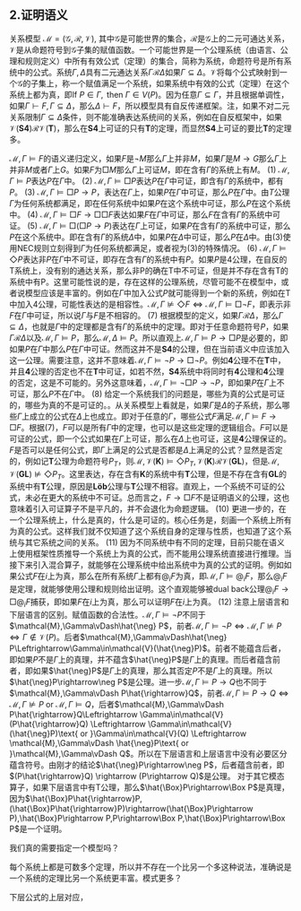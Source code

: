 ## 2.证明语义


关系模型 $\mathcal{M}=(\mathcal{G},\mathcal{R},\mathcal{V})$, 其中$\mathcal{G}$是可能世界的集合，$\mathcal{R}$是$\mathcal{G}$上的二元可通达关系，$\mathcal{V}$是从命题符号到$\mathcal{G}$子集的赋值函数。一个可能世界是一个公理系统（由语言、公理和规则定义）中所有有效公式（定理）的集合，简称为系统，命题符号是所有系统中的公式。系统$\Gamma,\Delta$具有二元通达关系$\Gamma\mathcal{R}\Delta$如果$\Gamma\subseteq\Delta$。$\mathcal{V}$将每个公式映射到一个$\mathcal{G}$的子集上，称一个赋值满足一个系统，如果系统中有效的公式（定理）在这个系统上都为真，即$\text{If }P\in \Gamma,\text{ then }\Gamma\in V(P)$。因为任意$\Gamma\subseteq\Gamma$，并且根据单调性，如果$\Gamma\vdash F, \Gamma\subseteq\Delta$，那么$\Delta\vdash F$，所以模型具有自反传递框架。注，如果不对二元关系限制$\Gamma\subseteq\Delta$条件，则不能准确表达系统间的关系，例如在自反框架中，如果$\mathcal{V}(\mathbf{S4})\mathcal{R}\mathcal{V}(\mathbf{T})$，那么在$\mathbf{S4}$上可证的只有$\mathbf{T}$的定理，而显然$\mathbf{S4}$上可证的要比$\mathbf{T}$的定理多。

$\mathcal{M},\Gamma\vDash F$的语义递归定义，如果$F$是$\neg M$那么$\Gamma$上并非$M$，如果$\Gamma$是$M\rightarrow G$那么$\Gamma$上并非$M$或者$\Gamma$上$G$。如果$F$为$\Box M$那么$\Gamma$上可证$M$，即在含有$\Gamma$的系统上有$M$。
$(1)\ \mathcal{M},\Gamma\vDash P$表达$P$在$\Gamma$中。
$(2)\ \mathcal{M},\Gamma\vDash\Box P$表达$P$在$\Gamma$中可证，即含有$\Gamma$的系统中，都有$P$。
$(3)\ \mathcal{M},\Gamma\vDash\Box P\rightarrow P$，表达在$\Gamma$上，如果$P$在$\Gamma$中可证，那么$P$在$\Gamma$中。由$T$公理$\Gamma$为任何系统都满足，即在任何系统中如果$P$在这个系统中可证，那么$P$在这个系统中。
$(4)\ \mathcal{M},\Gamma\vDash\Box F\rightarrow\Box\Box F$表达如果$F$在$\Gamma$中可证，那么$F$在含有$\Gamma$的系统中可证。
$(5)\ \mathcal{M},\Gamma\vDash\Box(\Box P\rightarrow P)$表达在$\Gamma$上可证，如果$P$在含有$\Gamma$的系统中可证，那么$P$在这个系统中。即在含有$\Gamma$的系统$\Delta$中，如果$P$在$\Delta$中可证，那么$P$在$\Delta$中。由$(3)$使用$\text{NEC}$规则立刻得到$\Gamma$为任何系统都满足，或者视为$(3)$的特殊情况。
$(6)\ \mathcal{M},\Gamma\vDash\Diamond P$表达非$P$在$\Gamma$中不可证，即存在含有$\Gamma$的系统中有$P$。如果$P$是4公理，在自反的T系统上，没有别的通达关系，那么非P的确在T中不可证，但是并不存在含有T的系统中有P。这里可能性说的是，存在这样的公理系统，尽管可能不在模型中，或者说模型应该是丰富的。例如在$\Gamma$中加入公式$P$就可能得到一个新的系统，例如在T中加入4公理，可能性表达的是相容性。$\mathcal{M},\Gamma\nvDash \Diamond F\Leftrightarrow\mathcal{M},\Gamma\vDash\Box\neg F$，即表示非$F$在$\Gamma$中可证，所以说$\Gamma$与$F$是不相容的。
$(7)$ 根据模型的定义，如果$\Gamma\mathcal{R}\Delta$，那么$\Gamma\subseteq\Delta$，也就是$\Gamma$中的定理都是含有$\Gamma$的系统中的定理。即对于任意命题符号$P$，如果$\Gamma\mathcal{R}\Delta$以及$\mathcal{M},\Gamma\vDash P$，那么$\mathcal{M},\Delta\vDash P$。所以直观上$\mathcal{M},\Gamma\vDash P\rightarrow \Box P$是必要的，即如果$P$在$\Gamma$中那么$P$在$\Gamma$中可证。然而这并不是$\mathbf{S4}$的公理，但在当前语义中应该加入这一公理。需要注意，这并不意味着$\mathcal{M},\Gamma\vDash\neg P\rightarrow \Box\neg P$。例如$\mathbf{4}$公理不在$\mathbf{T}$中，并且$\mathbf{4}$公理的否定也不在$\mathbf{T}$中可证，如若不然，$\mathbf{S4}$系统中将同时有$\mathbf{4}$公理和$\mathbf{4}$公理的否定，这是不可能的。另外这意味着，$\mathcal{M},\Gamma\vDash \neg\Box P\rightarrow\neg P$，即如果$P$在$\Gamma$上不可证，那么$P$不在$\Gamma$中。
$(8)$ 给定一个系统我们的问题是，哪些为真的公式是可证的，哪些为真的不是可证的。。从关系模型上看就是，如果$\Gamma$是$\Delta$的子系统，那么哪些$\Gamma$上成立的公式在$\Delta$上也成立。即对于任意的$\Gamma$，哪些公式$F$满足$\mathcal{M},\Gamma\vDash F\rightarrow \Box F$。根据$(7)$，$F$可以是所有$\Gamma$中的定理，也可以是这些定理的逻辑组合。$F$可以是可证的公式，即一个公式如果在$\Gamma$上可证，那么在$\Delta$上也可证，这是$\mathbf{4}$公理保证的。$F$是否可以是任何公式，即$\Gamma$上满足的公式是否都是$\Delta$上满足的公式？显然是否定的，例如记$\mathbf{T}$公理为命题符号$P_T$，则$\mathcal{M},\mathcal{V}(\mathbf{K})\vDash \Diamond P_T,\mathcal{V}(\mathbf{K})\mathcal{R}\mathcal{V}(\mathbf{GL})$，但是$\mathcal{M},\mathcal{V}(\mathbf{GL})\nvDash \Diamond P_T$。这里表达，存在含有$\mathbf{K}$的系统中有$\mathbf{T}$公理，但是不存在含有$\mathbf{GL}$的系统中有$\mathbf{T}$公理，原因是$\mathbf{Löb}$公理与$\mathbf{T}$公理不相容。直观上，一个系统不可证的公式，未必在更大的系统中不可证。总而言之，$F\rightarrow \Box F$不是证明语义的公理，这也意味着引入可证算子不是平凡的，并不会退化为命题逻辑。
$(10)$ 更进一步的，在一个公理系统上，什么是真的，什么是可证的。核心任务是，刻画一个系统上所有为真的公式。这样我们就不仅知道了这个系统自身的定理与性质，也知道了这个系统与其它系统之间的关系。
$(11)$ 因为不同系统中有不同的定理，目前只能在语义上使用框架性质推导一个系统上为真的公式，而不能用公理系统直接进行推理。当接下来引入混合算子，就能够在公理系统中给出系统中为真的公式的证明。例如如果公式$F$在$i$上为真，那么在所有系统$\Gamma$上都有$@_iF$为真，即$\mathcal{M},\Gamma\vDash @_iF$，那么$@_iF$是定理，就能够使用公理和规则给出证明。这个直观能够被$\text{dual back}$公理$@_iF\rightarrow \Box @_iF$捕获，即如果$F$在$i$上为真，那么可以证明$F$在$i$上为真。
$(12)$ 注意上层语言和下层语言的区别。赋值函数的合法性。$\mathcal{M},\Gamma\vDash\neg P$不同于$\mathcal{M},\Gamma\vDash\hat{\neg} P$，前者$\mathcal{M},\Gamma\vDash\neg P\Leftrightarrow\mathcal{M},\Gamma\nvDash P\Leftrightarrow\Gamma\notin\mathcal{V}(P)$。后者$\mathcal{M},\Gamma\vDash\hat{\neg} P\Leftrightarrow\Gamma\in\mathcal{V}(\hat{\neg}P)$。前者不能蕴含后者，即如果$P$不是$\Gamma$上的真理，并不蕴含$\hat{\neg}P$是$\Gamma$上的真理。而后者蕴含前者，即如果$\hat{\neg}P$是$\Gamma$上的真理，那么其否定$P$不是$\Gamma$上的真理。所以$\hat{\neg}P\rightarrow\neg P$是公理。进一步$\mathcal{M},\Gamma\vDash P\rightarrow Q$也不同于$\mathcal{M},\Gamma\vDash P\hat{\rightarrow}Q$，前者$\mathcal{M},\Gamma\vDash P\rightarrow Q\Leftrightarrow\mathcal{M},\Gamma\nvDash P\text{ or }\mathcal{M},\Gamma\vDash Q$，后者$\mathcal{M},\Gamma\vDash P\hat{\rightarrow}Q\Leftrightarrow \Gamma\in\mathcal{V}(P\hat{\rightarrow}Q) \Leftrightarrow \Gamma\in\mathcal{V}(\hat{\neg}P)\text{ or }\Gamma\in\mathcal{V}(Q) \Leftrightarrow \mathcal{M},\Gamma\vDash \hat{\neg}P\text{ or }\mathcal{M},\Gamma\vDash Q$。所以在下层语言和上层语言中没有必要区分蕴含符号。由刚才的结论$\hat{\neg}P\rightarrow\neg P$，后者蕴含前者，即$(P\hat{\rightarrow}Q) \rightarrow (P\rightarrow Q)$是公理。 对于其它模态算子，如果下层语言中有$\text{T}$公理，那么$\hat{\Box}P\rightarrow\Box P$是真理，因为$\hat{\Box}P\hat{\rightarrow}P,(\hat{\Box}P\hat{\rightarrow}P)\rightarrow(\hat{\Box}P\rightarrow P),\hat{\Box}P\rightarrow P,P\rightarrow\Box P,\hat{\Box}P\rightarrow\Box P$是一个证明。


我们真的需要指定一个模型吗？


每个系统上都是可数多个定理，所以并不存在一个比另一个多这种说法，准确说是一个系统的定理比另一个系统更丰富。模式更多？

<!-- $\Gamma$和是极大一致集吗? 将极大一致集合作为一个可能世界-->

下层公式的上层对应，
